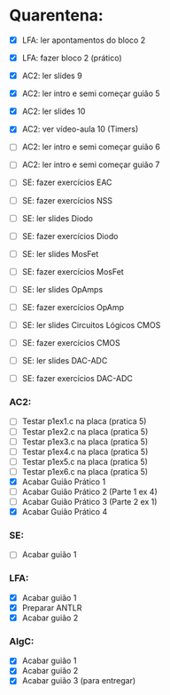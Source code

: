 # Quarentena:
- [x] LFA: ler apontamentos do bloco 2
- [x] LFA: fazer bloco 2 (prático)
- [x] AC2: ler slides 9
- [x] AC2: ler intro e semi começar guião 5
- [x] AC2: ler slides 10
- [x] AC2: ver vídeo-aula 10 (Timers)
- [ ] AC2: ler intro e semi começar guião 6
- [ ] AC2: ler intro e semi começar guião 7
- [ ] SE: fazer exercícios EAC
- [ ] SE: fazer exercícios NSS
- [ ] SE: ler slides Diodo
- [ ] SE: fazer exercícios Diodo
- [ ] SE: ler slides MosFet
- [ ] SE: fazer exercícios MosFet
- [ ] SE: ler slides OpAmps
- [ ] SE: fazer exercícios OpAmp
- [ ] SE: ler slides Circuitos Lógicos CMOS
- [ ] SE: fazer exercícios CMOS
- [ ] SE: ler slides DAC-ADC
- [ ] SE: fazer exercícios DAC-ADC



### AC2:
- [ ] Testar p1ex1.c na placa (pratica 5)
- [ ] Testar p1ex2.c na placa (pratica 5)
- [ ] Testar p1ex3.c na placa (pratica 5)
- [ ] Testar p1ex4.c na placa (pratica 5)
- [ ] Testar p1ex5.c na placa (pratica 5)
- [ ] Testar p1ex6.c na placa (pratica 5)
- [x] Acabar Guião Prático 1
- [ ] Acabar Guião Prático 2 (Parte 1 ex 4)
- [ ] Acabar Guião Prático 3 (Parte 2 ex 1)
- [x] Acabar Guião Prático 4 

### SE:
- [ ] Acabar guião 1

### LFA:
- [x] Acabar guião 1
- [x] Preparar ANTLR
- [x] Acabar guião 2 

### AlgC: 
- [x] Acabar guião 1
- [x] Acabar guião 2
- [x] Acabar guião 3 (para entregar)
